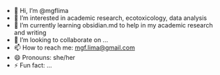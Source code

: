 - 👋 Hi, I’m @mgflima
- 👀 I’m interested in academic research, ecotoxicology, data analysis
- 🌱 I’m currently learning obsidian.md to help in my academic research and writing
- 💞️ I’m looking to collaborate on ...
- 📫 How to reach me: mgf.lima@gmail.com
- 😄 Pronouns: she/her
- ⚡ Fun fact: ...

<!---
mgflima/mgflima is a ✨ special ✨ repository because its `README.md` (this file) appears on your GitHub profile.
You can click the Preview link to take a look at your changes.
--->
